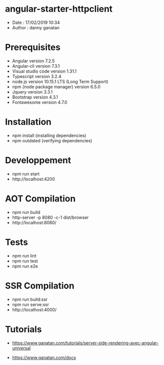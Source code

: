 # angular-starter-httpclient
- Date : 17/02/2019 10:34
- Author : danny ganatan

# Prerequisites
- Angular version 7.2.5
- Angular-cli version 7.3.1
- Visual studio code version 1.31.1
- Typescript version 3.2.4
- node.js version 10.15.1 LTS (Long Term Support)
- npm (node package manager) version 6.5.0
- Jquery version 3.3.1
- Bootstrap version 4.3.1
- Fontawesome version 4.7.0

# Installation
- npm install (installing dependencies)
- npm outdated (verifying dependencies)

# Developpement
- npm run start
- http://localhost:4200

# AOT Compilation 
- npm run build
- http-server -p 8080 -c-1 dist/browser
- http://localhost:8080/

# Tests
- npm run lint
- npm run test
- npm run e2e

# SSR Compilation 
- npm run build:ssr
- npm run serve:ssr
- http://localhost:4000/

# Tutorials
- https://www.ganatan.com/tutorials/server-side-rendering-avec-angular-universal

- https://www.ganatan.com/docs

